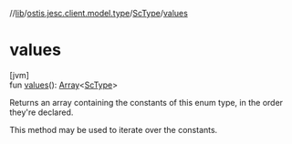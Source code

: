//[lib](../../../index.md)/[ostis.jesc.client.model.type](../index.md)/[ScType](index.md)/[values](values.md)

# values

[jvm]\
fun [values](values.md)(): [Array](https://kotlinlang.org/api/latest/jvm/stdlib/kotlin/-array/index.html)&lt;[ScType](index.md)&gt;

Returns an array containing the constants of this enum type, in the order they're declared.

This method may be used to iterate over the constants.
